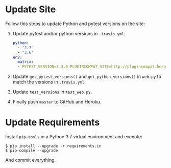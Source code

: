# Update Site

Follow this steps to update Python and pytest versions on the site:

1. Update pytest and/or python versions in `.travis.yml`:

   ```yaml
   python:
     - "2.7"
     - "3.6"
   env:
     matrix:
     - PYTEST_VERSION=3.3.0 PLUGINCOMPAT_SITE=http://plugincompat.herokuapp.com
   ```

2. Update `get_pytest_versions()` and `get_python_versions()` in `web.py` to match the versions in `.travis.yml`.

3. Update `test_versions` in `test_web.py`.

4. Finally push `master` to GitHub and Heroku.

# Update Requirements

Install `pip-tools` in a Python 3.7 virtual environment and execute:

```
$ pip install --upgrade -r requirements.in
$ pip-compile --upgrade
```

And commit everything.
